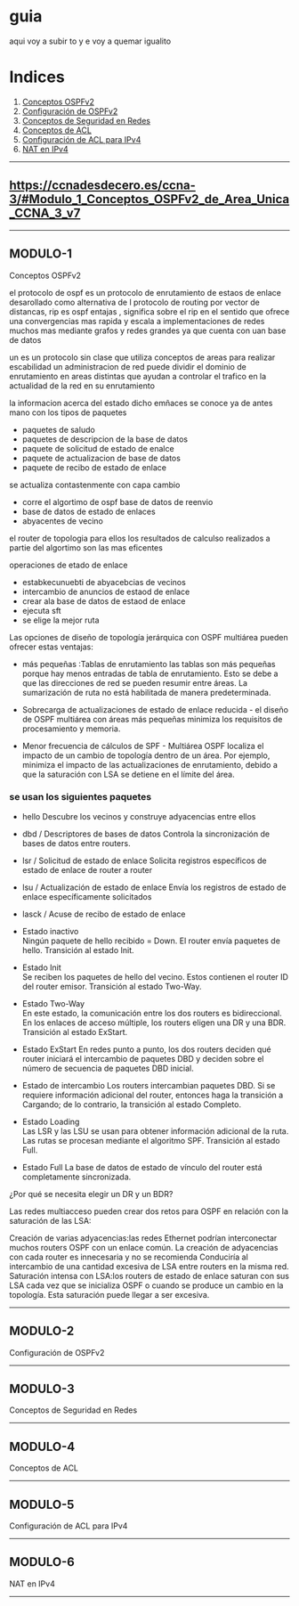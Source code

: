 # guia

aqui voy a subir to y e voy a quemar igualito

# Indices

1. [Conceptos OSPFv2](#MODULO-1)
2. [Configuración de OSPFv2](#MODULO-2)
3. [Conceptos de Seguridad en Redes](#MODULO-3)
4. [Conceptos de ACL](#MODULO-4)
5. [Configuración de ACL para IPv4](#MODULO-5)
6. [NAT en IPv4](#MODULO-6)


---
## https://ccnadesdecero.es/ccna-3/#Modulo_1_Conceptos_OSPFv2_de_Area_Unica_CCNA_3_v7
---

## MODULO-1
Conceptos OSPFv2

el protocolo de ospf es un protocolo de enrutamiento de estaos de enlace desarollado como alternativa de l protocolo de routing por vector de distancas, rip es ospf entajas , significa sobre el rip en el sentido que ofrece una convergencias mas rapida y escala a implementaciones de redes muchos mas mediante grafos y redes grandes ya que cuenta con uan base de datos

un es un protocolo sin clase que utiliza conceptos de areas para realizar escabilidad un administracion de red puede dividir el dominio de enrutamiento en areas distintas que ayudan a controlar el trafico en la actualidad de la red en su enrutamiento

la informacion acerca del estado dicho  emñaces se conoce ya de antes mano con los tipos de paquetes

* paquetes de saludo
* paquetes de descripcion de la base de datos
* paquete de solicitud de estado de enalce
* paquete de actualizacion de base de datos 
* paquete de recibo de estado de enlace

se actualiza contastenmente con capa cambio

* corre el algortimo de ospf base de datos de reenvio
* base de datos de estado de enlaces
* abyacentes de vecino

el router de topologia para ellos los resultados de calculso realizados a partie del algortimo son las mas eficentes

operaciones de etado de enlace

* estabkecunuebti de abyacebcias de vecinos
* intercambio de anuncios de estaod de enlace
* crear ala base de datos de estaod de enlace
* ejecuta sft
* se elige la mejor ruta

Las opciones de diseño de topología jerárquica con OSPF multiárea pueden ofrecer estas ventajas:

* más pequeñas :Tablas de enrutamiento las tablas son más pequeñas porque hay menos entradas de tabla de enrutamiento. Esto se debe a que las direcciones de red se pueden resumir entre áreas. La sumarización de ruta no está habilitada de manera predeterminada.
  
* Sobrecarga de actualizaciones de estado de enlace reducida - el diseño de OSPF multiárea con áreas más pequeñas minimiza los requisitos de procesamiento y memoria.

* Menor frecuencia de cálculos de SPF - Multiárea OSPF localiza el impacto de un cambio de topología dentro de un área. Por ejemplo, minimiza el impacto de las actualizaciones de enrutamiento, debido a que la saturación con LSA se detiene en el límite del área.

### se usan los siguientes paquetes

* hello
  Descubre los vecinos y construye adyacencias entre ellos
* dbd / Descriptores de bases de datos 
Controla la sincronización de bases de datos entre routers.
* lsr / Solicitud de estado de enlace
Solicita registros específicos de estado de enlace de router a router
* lsu / Actualización de estado de enlace
Envía los registros de estado de enlace específicamente solicitados
* lasck / Acuse de recibo de estado de enlace

* Estado inactivo	
Ningún paquete de hello recibido = Down.
El router envía paquetes de hello.
Transición al estado Init.


* Estado Init	
Se reciben los paquetes de hello del vecino.
Estos contienen el router ID del router emisor.
Transición al estado Two-Way.

* Estado Two-Way	
En este estado, la comunicación entre los dos routers es bidireccional.
En los enlaces de acceso múltiple, los routers eligen una DR y una BDR.
Transición al estado ExStart.

* Estado ExStart	En redes punto a punto, los dos routers deciden qué router iniciará el intercambio de paquetes DBD y deciden sobre el número de secuencia de paquetes DBD inicial.

* Estado de intercambio	
Los routers intercambian paquetes DBD.
Si se requiere información adicional del router, entonces haga la transición a Cargando; de lo contrario, la transición al estado Completo.

* Estado Loading	
Las LSR y las LSU se usan para obtener información adicional de la ruta.
Las rutas se procesan mediante el algoritmo SPF.
Transición al estado Full.

* Estado Full
La base de datos de estado de vínculo del router está completamente sincronizada.

¿Por qué se necesita elegir un DR y un BDR?

Las redes multiacceso pueden crear dos retos para OSPF en relación con la saturación de las LSA:

Creación de varias adyacencias:las redes Ethernet podrían interconectar muchos routers OSPF con un enlace común. La creación de adyacencias con cada router es innecesaria y no se recomienda Conduciría al intercambio de una cantidad excesiva de LSA entre routers en la misma red.
Saturación intensa con LSA:los routers de estado de enlace saturan con sus LSA cada vez que se inicializa OSPF o cuando se produce un cambio en la topología. Esta saturación puede llegar a ser excesiva.

---

## MODULO-2
Configuración de OSPFv2

---
## MODULO-3
Conceptos de Seguridad en Redes


---
## MODULO-4
Conceptos de ACL

---
## MODULO-5
Configuración de ACL para IPv4

---
## MODULO-6
NAT en IPv4

---

